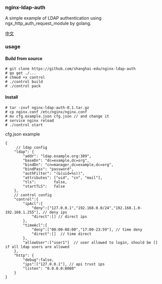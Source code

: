 ### nginx-ldap-auth

A simple example of LDAP authentication using ngx_http_auth_request_module by golang.

[中文](https://github.com/shanghai-edu/nginx-ldap-auth/blob/master/README_CN.MD)

### usage
#### Build from source
```
# git clone https://github.com/shanghai-edu/nginx-ldap-auth
# go get ./...
# chmod +x control
# ./control build
# ./control pack
```

#### Install
```
# tar -zxvf nginx-ldap-auth-0.1.tar.gz 
# cp nginx.conf /etc/nginx/nginx.conf
# mv cfg.example.json cfg.json // and change it 
# service nginx reload
# ./control start
```
cfg.json example
```
{
     // ldap config
    "ldap": {
        "addr": "ldap.example.org:389",
        "baseDn": "dc=example,dc=org",
        "bindDn": "cn=manager,dc=example,dc=org",
        "bindPass": "password",
        "authFilter": "(&(uid=%s))",
        "attributes": ["uid", "cn", "mail"],
        "tls":        false,
        "startTLS":   false
    },
    // control config
    "control":{
        "ipAcl":{
            "deny":["127.0.0.1","192.168.0.0/24","192.168.1.0-192.168.1.255"], // deny ips
            "direct":[] // direct ips
        },
        "timeAcl":{
            "deny":["00:00-08:00","17:00-23:59"], // time deny
            "direct":[]  // time direct
        },
        "allowUser":["user1"]  // user allowed to login, should be [] if all ldap users are allowed
    },
    "http": {
        "debug":false,
        "ips":["127.0.0.1"], // api trust ips
        "listen": "0.0.0.0:8080"
    }
}
```
